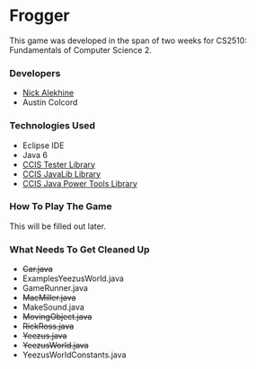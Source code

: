 # Frogger
This game was developed in the span of two weeks for CS2510: Fundamentals of Computer Science 2. 

### Developers
- [Nick Alekhine](https://github.com/alekhinen)
- Austin Colcord

### Technologies Used
- Eclipse IDE
- Java 6
- [CCIS Tester Library](http://www.ccs.neu.edu/javalib/Tester/)
- [CCIS JavaLib Library](http://www.ccs.neu.edu/javalib/)
- [CCIS Java Power Tools Library](http://www.ccs.neu.edu/jpt/)

### How To Play The Game
This will be filled out later. 

### What Needs To Get Cleaned Up
- ~~Car.java~~
- ExamplesYeezusWorld.java
- GameRunner.java
- ~~MacMiller.java~~
- MakeSound.java
- ~~MovingObject.java~~
- ~~RickRoss.java~~
- ~~Yeezus.java~~
- ~~YeezusWorld.java~~
- YeezusWorldConstants.java